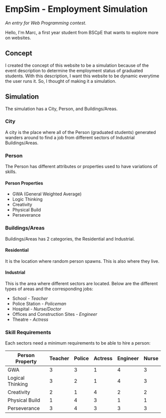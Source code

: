 # EmpSim - Employment Simulation
_An entry for Web Programming contest._

Hello, I'm Marc, a first year student from BSCpE that wants to explore more on websites.

## Concept
I created the concept of this website to be a simulation because of the event description to determine the employment status of graduated students. With this description, I want this website to be dynamic everytime the user runs it. So, I thought of making it a simulation.

## Simulation
The simulation has a City, Person, and Buildings/Areas.
### City
A city is the place where all of the Person (graduated students) generated wanders around to find a job from different sectors of Industrial Buildings/Areas.
### Person
The Person has different attributes or properties used to have variations of skills.
#### Person Properties
- GWA (General Weighted Average)
- Logic Thinking
- Creativity
- Physical Build
- Perseverance
### Buildings/Areas
Buildings/Areas has 2 categories, the Residential and Industrial.
#### Residential
It is the location where random person spawns. This is also where they live.
#### Industrial
This is the area where different sectors are located. Below are the different types of areas and the corresponding jobs:
- School - _Teacher_
- Police Station - _Policeman_
- Hospital - _Nurse/Doctor_
- Offices and Construction Sites - _Engineer_
- Theatre - _Actress_

### Skill Requirements 
Each sectors need a minimum requirements to be able to hire a person:

| Person Property  | Teacher | Police | Actress | Engineer | Nurse |
| ---------------- | ------- | ------ | ------- | -------- | ----- |
| GWA              | 3       | 3      | 1       | 4        | 3     |
| Logical Thinking | 3       | 2      | 1       | 4        | 3     |
| Creativity       | 2       | 1      | 4       | 2        | 2     |
| Physical Build   | 1       | 4      | 3       | 1        | 1     |
| Perseverance     | 3       | 4      | 3       | 3        | 3     | 
